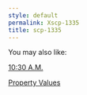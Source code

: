 ```yaml
---
style: default
permalink: Xscp-1335
title: scp-1335
---
```

You may also like:

[10:30 A.M.](http://scp-wiki.net/10-30-a-m)

[Property Values](http://scp-wiki.net/property-values)
